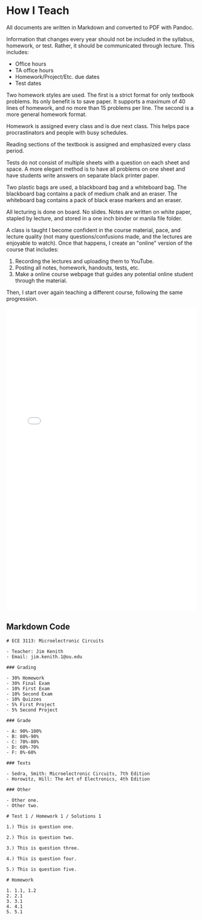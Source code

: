 # How I Teach

All documents are written in Markdown and converted to PDF with Pandoc.

Information that changes every year should not be included in the syllabus, homework, or test. Rather, it should be communicated through lecture. This includes:

- Office hours
- TA office hours
- Homework/Project/Etc. due dates
- Test dates

Two homework styles are used. The first is a strict format for only textbook problems. Its only benefit is to save paper. It supports a maximum of 40 lines of homework, and no more than 15 problems per line. The second is a more general homework format.

Homework is assigned every class and is due next class. This helps pace procrastinators and people with busy schedules.

Reading sections of the textbook is assigned and emphasized every class period.

Tests do not consist of multiple sheets with a question on each sheet and space. A more elegant method is to have all problems on one sheet and have students write answers on separate black printer paper.

Two plastic bags are used, a blackboard bag and a whiteboard bag. The blackboard bag contains a pack of medium chalk and an eraser. The whiteboard bag contains a pack of black erase markers and an eraser.

All lecturing is done on board. No slides. Notes are written on white paper, stapled by lecture, and stored in a one inch binder or manila file folder.

A class is taught I become confident in the course material, pace, and lecture quality (not many questions/confusions made, and the lectures are enjoyable to watch). Once that happens, I create an "online" version of the course that includes:

1. Recording the lectures and uploading them to YouTube.
2. Posting all notes, homework, handouts, tests, etc.
3. Make a online course webpage that guides any potential online student through the material.

Then, I start over again teaching a different course, following the same progression.

<embed src="materials.pdf" width="100%" height="800">

## Markdown Code

```
# ECE 3113: Microelectronic Circuits

- Teacher: Jim Kenith
- Email: jim.kenith.1@ou.edu

### Grading

- 30% Homework
- 30% Final Exam
- 10% First Exam
- 10% Second Exam
- 10% Quizzes
- 5% First Project
- 5% Second Project

### Grade

- A: 90%-100%
- B: 80%-90%
- C: 70%-80%
- D: 60%-70%
- F: 0%-60%

### Texts

- Sedra, Smith: Microelectronic Circuits, 7th Edition
- Horowitz, Hill: The Art of Electronics, 4th Edition

### Other

- Other one.
- Other two.
```

```
# Test 1 / Homework 1 / Solutions 1

1.) This is question one.

2.) This is question two.

3.) This is question three.

4.) This is question four.

5.) This is question five.
```

```
# Homework

1. 1.1, 1.2
2. 2.1
3. 3.1
4. 4.1
5. 5.1
```
